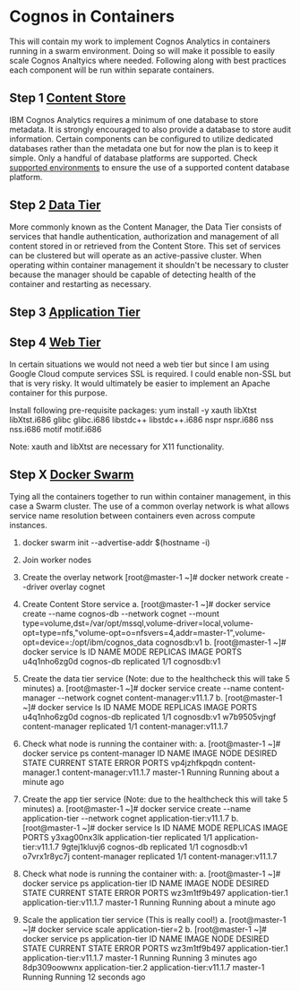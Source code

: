 # Cognos in Containers
This will contain my work to implement Cognos Analytics in containers running in a swarm environment. Doing so will make it possible to easily scale Cognos Analtyics where needed. Following along with best practices each component will be run within separate containers.

## Step 1 [Content Store](Content_Store.md)
IBM Cognos Analytics requires a minimum of one database to store metadata. It is strongly encouraged to also provide a database to store audit information. Certain components can be configured to utilize dedicated databases rather than the metadata one but for now the plan is to keep it simple. Only a handful of database platforms are supported. Check [supported environments](https://www.ibm.com/support/pages/ibm-cognos-analytics-premises-111x-supported-software-environments) to ensure the use of a supported content database platform.

## Step 2 [Data Tier](Data_Tier.md)
More commonly known as the Content Manager, the Data Tier consists of services that handle authentication, authorization and management of all content stored in or retrieved from the Content Store. This set of services can be clustered but will operate as an active-passive cluster. When operating within container management it shouldn't be necessary to cluster because the manager should be capable of detecting health of the container and restarting as necessary.

## Step 3 [Application Tier](App_Tier.md)

## Step 4 [Web Tier](Web_Tier.md)
In certain situations we would not need a web tier but since I am using Google Cloud compute services SSL is required. I could enable non-SSL but that is very risky. It would ultimately be easier to implement an Apache container for this purpose.


Install following pre-requisite packages:
yum install -y xauth libXtst libXtst.i686 glibc glibc.i686 libstdc++ libstdc++.i686 nspr nspr.i686 nss nss.i686 motif motif.i686

Note: xauth and libXtst are necessary for X11 functionality.

## Step X [Docker Swarm](Docker_Swarm.md)
Tying all the containers together to run within container management, in this case a Swarm cluster. The use of a common overlay network is what allows service name resolution between containers even across compute instances.

1. docker swarm init --advertise-addr $(hostname -i)
2. Join worker nodes
3. Create the overlay network
[root@master-1 ~]# docker network create --driver overlay cognet
4. Create Content Store service
    a. [root@master-1 ~]# docker service create --name cognos-db --network cognet  --mount type=volume,dst=/var/opt/mssql,volume-driver=local,volume-opt=type=nfs,\"volume-opt=o=nfsvers=4,addr=master-1\",volume-opt=device=:/opt/ibm/cognos_data cognosdb:v1
    b. [root@master-1 ~]# docker service ls
ID                  NAME                MODE                REPLICAS            IMAGE               PORTS
u4q1nho6zg0d        cognos-db           replicated          1/1                 cognosdb:v1

5. Create the data tier service (Note: due to the healthcheck this will take 5 minutes)
    a. [root@master-1 ~]# docker service create --name content-manager --network cognet content-manager:v11.1.7
    b. [root@master-1 ~]# docker service ls
ID                  NAME                MODE                REPLICAS            IMAGE                     PORTS
u4q1nho6zg0d        cognos-db           replicated          1/1                 cognosdb:v1
w7b9505vjngf        content-manager     replicated          1/1                 content-manager:v11.1.7

6. Check what node is running the container with:
    a. [root@master-1 ~]# docker service ps content-manager
ID                  NAME                IMAGE                     NODE                DESIRED STATE       CURRENT STATE                ERROR               PORTS
vp4jzhfkpqdn        content-manager.1   content-manager:v11.1.7   master-1            Running             Running about a minute ago

7. Create the app tier service (Note: due to the healthcheck this will take 5 minutes)
    a. [root@master-1 ~]# docker service create --name application-tier --network cognet application-tier:v11.1.7
    b. [root@master-1 ~]# docker service ls
ID                  NAME                MODE                REPLICAS            IMAGE                      PORTS
y3xag00nx3lk        application-tier    replicated          1/1                 application-tier:v11.1.7
9gtej1kluvj6        cognos-db           replicated          1/1                 cognosdb:v1
o7vrx1r8yc7j        content-manager     replicated          1/1                 content-manager:v11.1.7

8. Check what node is running the container with:
    a. [root@master-1 ~]# docker service ps application-tier
ID                  NAME                 IMAGE                      NODE                DESIRED STATE       CURRENT STATE                ERROR               PORTS
wz3m1tf9b497        application-tier.1   application-tier:v11.1.7   master-1            Running             Running about a minute ago

9. Scale the application tier service (This is really cool!)
    a. [root@master-1 ~]# docker service scale application-tier=2
    b. [root@master-1 ~]# docker service ps application-tier
ID                  NAME                 IMAGE                      NODE                DESIRED STATE       CURRENT STATE            ERROR               PORTS
wz3m1tf9b497        application-tier.1   application-tier:v11.1.7   master-1            Running             Running 3 minutes ago
8dp309oowwnx        application-tier.2   application-tier:v11.1.7   master-1            Running             Running 12 seconds ago